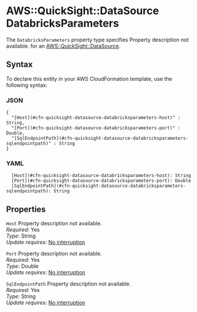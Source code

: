# AWS::QuickSight::DataSource DatabricksParameters<a name="aws-properties-quicksight-datasource-databricksparameters"></a>

<a name="aws-properties-quicksight-datasource-databricksparameters-description"></a>The `DatabricksParameters` property type specifies Property description not available\. for an [AWS::QuickSight::DataSource](aws-resource-quicksight-datasource.md)\.

## Syntax<a name="aws-properties-quicksight-datasource-databricksparameters-syntax"></a>

To declare this entity in your AWS CloudFormation template, use the following syntax:

### JSON<a name="aws-properties-quicksight-datasource-databricksparameters-syntax.json"></a>

```
{
  "[Host](#cfn-quicksight-datasource-databricksparameters-host)" : String,
  "[Port](#cfn-quicksight-datasource-databricksparameters-port)" : Double,
  "[SqlEndpointPath](#cfn-quicksight-datasource-databricksparameters-sqlendpointpath)" : String
}
```

### YAML<a name="aws-properties-quicksight-datasource-databricksparameters-syntax.yaml"></a>

```
  [Host](#cfn-quicksight-datasource-databricksparameters-host): String
  [Port](#cfn-quicksight-datasource-databricksparameters-port): Double
  [SqlEndpointPath](#cfn-quicksight-datasource-databricksparameters-sqlendpointpath): String
```

## Properties<a name="aws-properties-quicksight-datasource-databricksparameters-properties"></a>

`Host` <a name="cfn-quicksight-datasource-databricksparameters-host"></a>
Property description not available\.  
_Required_: Yes  
_Type_: String  
_Update requires_: [No interruption](https://docs.aws.amazon.com/AWSCloudFormation/latest/UserGuide/using-cfn-updating-stacks-update-behaviors.html#update-no-interrupt)

`Port` <a name="cfn-quicksight-datasource-databricksparameters-port"></a>
Property description not available\.  
_Required_: Yes  
_Type_: Double  
_Update requires_: [No interruption](https://docs.aws.amazon.com/AWSCloudFormation/latest/UserGuide/using-cfn-updating-stacks-update-behaviors.html#update-no-interrupt)

`SqlEndpointPath` <a name="cfn-quicksight-datasource-databricksparameters-sqlendpointpath"></a>
Property description not available\.  
_Required_: Yes  
_Type_: String  
_Update requires_: [No interruption](https://docs.aws.amazon.com/AWSCloudFormation/latest/UserGuide/using-cfn-updating-stacks-update-behaviors.html#update-no-interrupt)
